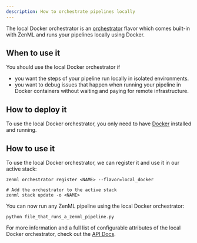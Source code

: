 ```yaml
---
description: How to orchestrate pipelines locally
---
```


The local Docker orchestrator is an [orchestrator](./orchestrators.md) flavor which comes built-in with 
ZenML and runs your pipelines locally using Docker.

## When to use it

You should use the local Docker orchestrator if
* you want the steps of your pipeline run locally in isolated environments.
* you want to debug issues that happen when running your pipeline in Docker containers without
waiting and paying for remote infrastructure.

## How to deploy it

To use the local Docker orchestrator, you only need to have [Docker](https://www.docker.com/) installed and running.

## How to use it

To use the local Docker orchestrator, we can register it and use it in our active stack:
```shell
zenml orchestrator register <NAME> --flavor=local_docker

# Add the orchestrator to the active stack
zenml stack update -o <NAME>
```

You can now run any ZenML pipeline using the local Docker orchestrator:
```shell
python file_that_runs_a_zenml_pipeline.py
```

For more information and a full list of configurable attributes of the local Docker orchestrator, check out the 
[API Docs](https://apidocs.zenml.io/latest/api_docs/orchestrators/#zenml.orchestrators.local_docker.local_docker_orchestrator.LocalDockerOrchestrator).
